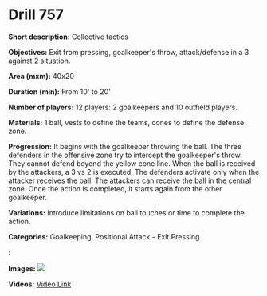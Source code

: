 # Drill 757

**Short description:**
Collective tactics

**Objectives:**
Exit from pressing, goalkeeper's throw, attack/defense in a 3 against 2 situation.

**Area (mxm):**
40x20

**Duration (min):**
From 10' to 20'

**Number of players:**
12 players: 2 goalkeepers and 10 outfield players.

**Materials:**
1 ball, vests to define the teams, cones to define the defense zone.

**Progression:**
It begins with the goalkeeper throwing the ball. The three defenders in the offensive zone try to intercept the goalkeeper's throw. They cannot defend beyond the yellow cone line. When the ball is received by the attackers, a 3 vs 2 is executed. The defenders activate only when the attacker receives the ball. The attackers can receive the ball in the central zone. Once the action is completed, it starts again from the other goalkeeper.

**Variations:**
Introduce limitations on ball touches or time to complete the action.

**Categories:**
Goalkeeping, Positional Attack - Exit Pressing

**:**


**Images:**
![](https://www.coachingfutsal.com/\images\f557c64f933ebf63013e620bb5b2c278f0df6520c4c7b4f91606ad82e656ba6419b2a03bacd347aa4ea65e7b4a478d57fc90859df77b504a860723b251ecf4ed4f47a5cd19107.jpg)

**Videos:**
[Video Link](https://www.youtube.com/embed/VoKjdXRJS1I)

